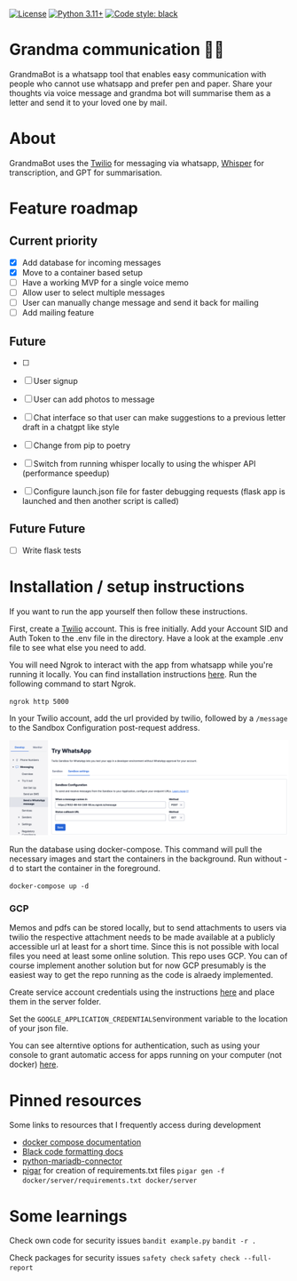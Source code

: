 [![License](https://img.shields.io/badge/License-Apache_2.0-green.svg)](https://github.com/tatsu-lab/stanford_alpaca/blob/main/LICENSE) 
[![Python 3.11+](https://img.shields.io/badge/python-3.11+-blue.svg)](https://www.python.org/downloads/release/python-311/) 
[![Code style: black](https://img.shields.io/badge/code%20style-black-000000.svg)](https://github.com/psf/black) 

# Grandma communication 👵🏼

GrandmaBot is a whatsapp tool that enables easy communication with people who cannot use whatsapp and prefer pen and paper. Share your thoughts via voice message and grandma bot will summarise them as a letter and send it to your loved one by mail.

# About

GrandmaBot uses the [Twilio](https://www.google.com/search?q=twilio+api+whatsapp) for messaging via whatsapp, [Whisper](https://github.com/openai/whisper) for transcription, and GPT for summarisation.

# Feature roadmap

## Current priority

- [x] Add database for incoming messages
- [x] Move to a container based setup
- [ ] Have a working MVP for a single voice memo
- [ ] Allow user to select multiple messages
- [ ] User can manually change message and send it back for mailing
- [ ] Add mailing feature

## Future

- [ ]
- [ ] User signup
- [ ] User can add photos to message
- [ ] Chat interface so that user can make suggestions to a previous letter draft in a chatgpt like style
- [ ] Change from pip to poetry
- [ ] Switch from running whisper locally to using the whisper API (performance speedup)

- [ ] Configure launch.json file for faster debugging requests (flask app is launched and then another script is called)

## Future Future

- [ ] Write flask tests

# Installation / setup instructions

If you want to run the app yourself then follow these instructions.

First, create a [Twilio](https://www.google.com/search?q=twilio+api+whatsapp) account. This is free initially. Add your Account SID and Auth Token to the .env file in the directory. Have a look at the example .env file to see what else you need to add.

You will need Ngrok to interact with the app from whatsapp while you're running it locally. You can find installation instructions [here](https://ngrok.com/docs/getting-started/). Run the following command to start Ngrok.

`ngrok http 5000`

In your Twilio account, add the url provided by twilio, followed by a `/message` to the Sandbox Configuration post-request address.

![twilio sandbox settings](./readme-images/twilio-sandbox.png)

Run the database using docker-compose. This command will pull the necessary images and start the containers in the background. Run without -d to start the container in the foreground. 

`docker-compose up -d`  

### GCP

Memos and pdfs can be stored locally, but to send attachments to users via twilio the respective attachment needs to be made available at a publicly accessible url at least for a short time. Since this is not possible with local files you need at least some online solution. This repo uses GCP. You can of course implement another solution but for now GCP presumably is the easiest way to get the repo running as the code is alraedy implemented.

Create service account credentials using the instructions [here](https://cloud.google.com/iam/docs/keys-create-delete#iam-service-account-keys-create-console) and place them in the server folder.

Set the `GOOGLE_APPLICATION_CREDENTIALS`environment variable to the location of your json file. 

You can see alterntive options for authentication, such as using your console to grant automatic access for apps running on your computer (not docker) [here](https://cloud.google.com/docs/authentication/provide-credentials-adc#how-to).


# Pinned resources

Some links to resources that I frequently access during development

- [docker compose documentation](https://docs.docker.com/engine/reference/commandline/compose_up/)
- [Black code formatting docs](https://black.readthedocs.io/en/stable/getting_started.html)
- [python-mariadb-connector](https://www.digitalocean.com/community/tutorials/how-to-store-and-retrieve-data-in-mariadb-using-python-on-ubuntu-18-04)
- [pigar](https://github.com/damnever/pigar) for creation of requirements.txt files `pigar gen -f docker/server/requirements.txt docker/server`

# Some learnings 

Check own code for security issues
`bandit example.py`
`bandit -r .`

Check packages for security issues
`safety check`
`safety check --full-report`